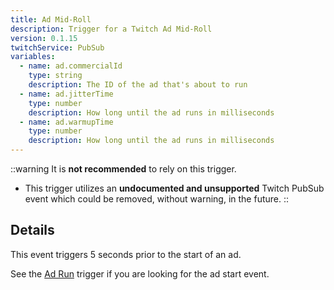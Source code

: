 ```yaml
---
title: Ad Mid-Roll
description: Trigger for a Twitch Ad Mid-Roll
version: 0.1.15
twitchService: PubSub
variables:
  - name: ad.commercialId
    type: string
    description: The ID of the ad that's about to run
  - name: ad.jitterTime
    type: number
    description: How long until the ad runs in milliseconds
  - name: ad.warmupTime
    type: number
    description: How long until the ad runs in milliseconds
---
```


::warning
It is **not recommended** to rely on this trigger.
- This trigger utilizes an **undocumented and unsupported** Twitch PubSub event which could be removed, without warning, in the future.
::

## Details
This event triggers 5 seconds prior to the start of an ad.

See the [Ad Run](/api/triggers/twitch/ads/ad-run) trigger if you are looking for the ad start event.